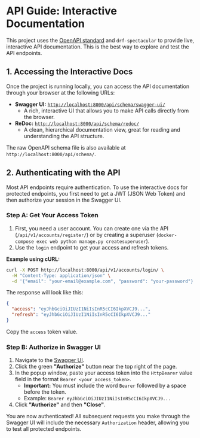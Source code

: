 # API Guide: Interactive Documentation

This project uses the [OpenAPI standard](https://www.openapis.org/) and `drf-spectacular` to provide live, interactive API documentation. This is the best way to explore and test the API endpoints.

## 1. Accessing the Interactive Docs

Once the project is running locally, you can access the API documentation through your browser at the following URLs:

-   **Swagger UI:** [`http://localhost:8000/api/schema/swagger-ui/`](http://localhost:8000/api/schema/swagger-ui/)
    -   A rich, interactive UI that allows you to make API calls directly from the browser.
-   **ReDoc:** [`http://localhost:8000/api/schema/redoc/`](http://localhost:8000/api/schema/redoc/)
    -   A clean, hierarchical documentation view, great for reading and understanding the API structure.

The raw OpenAPI schema file is also available at `http://localhost:8000/api/schema/`.

## 2. Authenticating with the API

Most API endpoints require authentication. To use the interactive docs for protected endpoints, you first need to get a JWT (JSON Web Token) and then authorize your session in the Swagger UI.

### Step A: Get Your Access Token

1.  First, you need a user account. You can create one via the API (`/api/v1/accounts/register/`) or by creating a superuser (`docker-compose exec web python manage.py createsuperuser`).
2.  Use the `login` endpoint to get your access and refresh tokens.

**Example using cURL:**
```bash
curl -X POST http://localhost:8000/api/v1/accounts/login/ \
  -H "Content-Type: application/json" \
  -d '{"email": "your-email@example.com", "password": "your-password"}'
```

The response will look like this:
```json
{
  "access": "eyJhbGciOiJIUzI1NiIsInR5cCI6IkpXVCJ9...",
  "refresh": "eyJhbGciOiJIUzI1NiIsInR5cCI6IkpXVCJ9..."
}
```
Copy the `access` token value.

### Step B: Authorize in Swagger UI

1.  Navigate to the [Swagger UI](http://localhost:8000/api/schema/swagger-ui/).
2.  Click the green **"Authorize"** button near the top right of the page.
3.  In the popup window, paste your access token into the `HttpBearer` value field in the format `Bearer <your_access_token>`.
    -   **Important:** You must include the word `Bearer` followed by a space before the token.
    -   Example: `Bearer eyJhbGciOiJIUzI1NiIsInR5cCI6IkpXVCJ9...`
4.  Click **"Authorize"** and then **"Close"**.

You are now authenticated! All subsequent requests you make through the Swagger UI will include the necessary `Authorization` header, allowing you to test all protected endpoints.

